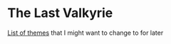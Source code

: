 # The Last Valkyrie
[List of themes](https://github.com/topics/jekyll-theme) that I might want to change to for later

